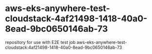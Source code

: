 # aws-eks-anywhere-test-cloudstack-4af21498-1418-40a0-8ead-9bc0650146ab-73
repository for use with E2E test job aws-eks-anywhere-test-cloudstack:4af21498-1418-40a0-8ead-9bc0650146ab-73

